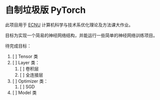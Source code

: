 # 自制垃圾版 PyTorch

此项目用于 [ECNU](https://www.ecnu.edu.cn/) 计算机科学与技术系优化理论及方法课大作业。

目标为实现一个简易的神经网络结构，并能运行一些简单的神经网络训练项目。

待完成目标：
1. [ ] Tensor 类
2. [ ] Layer 类：
    1. [ ] 卷积层
    2. [ ] 全连接层
3. [ ] Optimizer 类：
    1. [ ] SGD
4. [ ] Model 类
